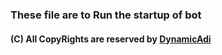 ### These file are to Run the startup of bot

#### (C) All CopyRights are reserved by [DynamicAdi](https://devAdarsh.me/)
